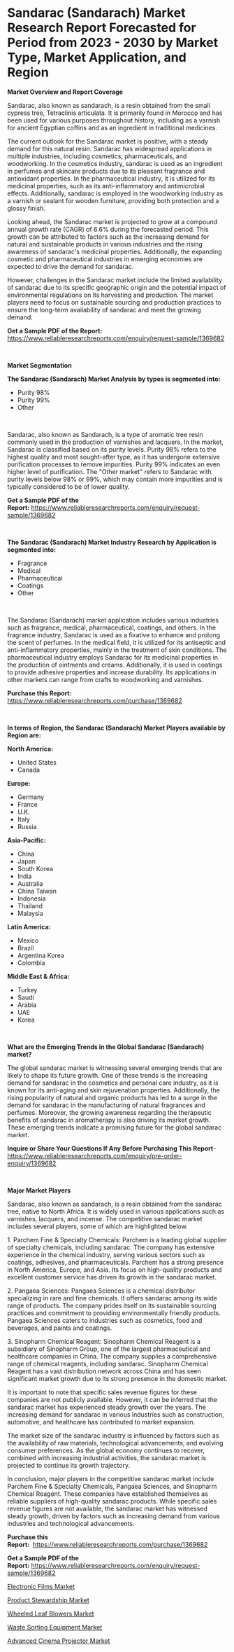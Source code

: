 <p><h1>Sandarac (Sandarach) Market Research Report Forecasted for Period from 2023 -  2030 by Market Type, Market Application, and Region</h1></p><p><strong>Market Overview and Report Coverage</strong></p>
<p><p>Sandarac, also known as sandarach, is a resin obtained from the small cypress tree, Tetraclinis articulata. It is primarily found in Morocco and has been used for various purposes throughout history, including as a varnish for ancient Egyptian coffins and as an ingredient in traditional medicines.</p><p>The current outlook for the Sandarac market is positive, with a steady demand for this natural resin. Sandarac has widespread applications in multiple industries, including cosmetics, pharmaceuticals, and woodworking. In the cosmetics industry, sandarac is used as an ingredient in perfumes and skincare products due to its pleasant fragrance and antioxidant properties. In the pharmaceutical industry, it is utilized for its medicinal properties, such as its anti-inflammatory and antimicrobial effects. Additionally, sandarac is employed in the woodworking industry as a varnish or sealant for wooden furniture, providing both protection and a glossy finish.</p><p>Looking ahead, the Sandarac market is projected to grow at a compound annual growth rate (CAGR) of 6.6% during the forecasted period. This growth can be attributed to factors such as the increasing demand for natural and sustainable products in various industries and the rising awareness of sandarac's medicinal properties. Additionally, the expanding cosmetic and pharmaceutical industries in emerging economies are expected to drive the demand for sandarac.</p><p>However, challenges in the Sandarac market include the limited availability of sandarac due to its specific geographic origin and the potential impact of environmental regulations on its harvesting and production. The market players need to focus on sustainable sourcing and production practices to ensure the long-term availability of sandarac and meet the growing demand.</p></p>
<p><strong>Get a Sample PDF of the Report:</strong> <a href="https://www.reliableresearchreports.com/enquiry/request-sample/1369682">https://www.reliableresearchreports.com/enquiry/request-sample/1369682</a></p>
<p>&nbsp;</p>
<p><strong>Market Segmentation</strong></p>
<p><strong>The Sandarac (Sandarach) Market Analysis by types is segmented into:</strong></p>
<p><ul><li>Purity 98%</li><li>Purity 99%</li><li>Other</li></ul></p>
<p>&nbsp;</p>
<p><p>Sandarac, also known as Sandarach, is a type of aromatic tree resin commonly used in the production of varnishes and lacquers. In the market, Sandarac is classified based on its purity levels. Purity 98% refers to the highest quality and most sought-after type, as it has undergone extensive purification processes to remove impurities. Purity 99% indicates an even higher level of purification. The "Other market" refers to Sandarac with purity levels below 98% or 99%, which may contain more impurities and is typically considered to be of lower quality.</p></p>
<p><strong>Get a Sample PDF of the Report:</strong>&nbsp;<a href="https://www.reliableresearchreports.com/enquiry/request-sample/1369682">https://www.reliableresearchreports.com/enquiry/request-sample/1369682</a></p>
<p>&nbsp;</p>
<p><strong>The Sandarac (Sandarach) Market Industry Research by Application is segmented into:</strong></p>
<p><ul><li>Fragrance</li><li>Medical</li><li>Pharmaceutical</li><li>Coatings</li><li>Other</li></ul></p>
<p>&nbsp;</p>
<p><p>The Sandarac (Sandarach) market application includes various industries such as fragrance, medical, pharmaceutical, coatings, and others. In the fragrance industry, Sandarac is used as a fixative to enhance and prolong the scent of perfumes. In the medical field, it is utilized for its antiseptic and anti-inflammatory properties, mainly in the treatment of skin conditions. The pharmaceutical industry employs Sandarac for its medicinal properties in the production of ointments and creams. Additionally, it is used in coatings to provide adhesive properties and increase durability. Its applications in other markets can range from crafts to woodworking and varnishes.</p></p>
<p><strong>Purchase this Report:</strong>&nbsp; <a href="https://www.reliableresearchreports.com/purchase/1369682">https://www.reliableresearchreports.com/purchase/1369682</a></p>
<p>&nbsp;</p>
<p><strong>In terms of Region, the Sandarac (Sandarach) Market Players available by Region are:</strong></p>
<p>
    <p> <strong> North America: </strong>
        <ul>
            <li>United States</li>
            <li>Canada</li>
        </ul>
        </p> 
    <p> <strong> Europe: </strong>
        <ul>
            <li>Germany</li>
            <li>France</li>
            <li>U.K.</li>
            <li>Italy</li>
            <li>Russia</li>
        </ul>
        </p> 
    <p> <strong> Asia-Pacific: </strong>
        <ul>
            <li>China</li>
            <li>Japan</li>
            <li>South Korea</li>
            <li>India</li>
            <li>Australia</li>
            <li>China Taiwan</li>
            <li>Indonesia</li>
            <li>Thailand</li>
            <li>Malaysia</li>
        </ul>
        </p> 
    <p> <strong> Latin America: </strong>
        <ul>
            <li>Mexico</li>
            <li>Brazil</li>
            <li>Argentina Korea</li>
            <li>Colombia</li>
        </ul>
        </p> 
    <p> <strong> Middle East & Africa: </strong>
        <ul>
            <li>Turkey</li>
            <li>Saudi</li>
            <li>Arabia</li>
            <li>UAE</li>
            <li>Korea</li>
        </ul>
    </p>
    </p>
<p>&nbsp;</p>
<p><strong>What are the Emerging Trends in the Global Sandarac (Sandarach) market?</strong></p>
<p><p>The global sandarac market is witnessing several emerging trends that are likely to shape its future growth. One of these trends is the increasing demand for sandarac in the cosmetics and personal care industry, as it is known for its anti-aging and skin rejuvenation properties. Additionally, the rising popularity of natural and organic products has led to a surge in the demand for sandarac in the manufacturing of natural fragrances and perfumes. Moreover, the growing awareness regarding the therapeutic benefits of sandarac in aromatherapy is also driving its market growth. These emerging trends indicate a promising future for the global sandarac market.</p></p>
<p><strong>Inquire or Share Your Questions If Any Before Purchasing This Report</strong>- <a href="https://www.reliableresearchreports.com/enquiry/pre-order-enquiry/1369682">https://www.reliableresearchreports.com/enquiry/pre-order-enquiry/1369682</a></p>
<p>&nbsp;</p>
<p><strong>Major Market Players</strong></p>
<p><p>Sandarac, also known as sandarach, is a resin obtained from the sandarac tree, native to North Africa. It is widely used in various applications such as varnishes, lacquers, and incense. The competitive sandarac market includes several players, some of which are highlighted below.</p><p>1. Parchem Fine & Specialty Chemicals: Parchem is a leading global supplier of specialty chemicals, including sandarac. The company has extensive experience in the chemical industry, serving various sectors such as coatings, adhesives, and pharmaceuticals. Parchem has a strong presence in North America, Europe, and Asia. Its focus on high-quality products and excellent customer service has driven its growth in the sandarac market.</p><p>2. Pangaea Sciences: Pangaea Sciences is a chemical distributor specializing in rare and fine chemicals. It offers sandarac among its wide range of products. The company prides itself on its sustainable sourcing practices and commitment to providing environmentally friendly products. Pangaea Sciences caters to industries such as cosmetics, food and beverages, and paints and coatings.</p><p>3. Sinopharm Chemical Reagent: Sinopharm Chemical Reagent is a subsidiary of Sinopharm Group, one of the largest pharmaceutical and healthcare companies in China. The company supplies a comprehensive range of chemical reagents, including sandarac. Sinopharm Chemical Reagent has a vast distribution network across China and has seen significant market growth due to its strong presence in the domestic market.</p><p>It is important to note that specific sales revenue figures for these companies are not publicly available. However, it can be inferred that the sandarac market has experienced steady growth over the years. The increasing demand for sandarac in various industries such as construction, automotive, and healthcare has contributed to market expansion.</p><p>The market size of the sandarac industry is influenced by factors such as the availability of raw materials, technological advancements, and evolving consumer preferences. As the global economy continues to recover, combined with increasing industrial activities, the sandarac market is projected to continue its growth trajectory.</p><p>In conclusion, major players in the competitive sandarac market include Parchem Fine & Specialty Chemicals, Pangaea Sciences, and Sinopharm Chemical Reagent. These companies have established themselves as reliable suppliers of high-quality sandarac products. While specific sales revenue figures are not available, the sandarac market has witnessed steady growth, driven by factors such as increasing demand from various industries and technological advancements.</p></p>
<p><strong>Purchase this Report:</strong>&nbsp;&nbsp;<a href="https://www.reliableresearchreports.com/purchase/1369682">https://www.reliableresearchreports.com/purchase/1369682</a></p>
<p></p>
<p><strong>Get a Sample PDF of the Report:</strong>&nbsp;<a href="https://www.reliableresearchreports.com/enquiry/request-sample/1369682">https://www.reliableresearchreports.com/enquiry/request-sample/1369682</a></p>
<p><p><a href="https://medium.com/@elyssablick/electronic-films-market-size-cagr-trends-2024-2030-8011ea67a961">Electronic Films Market</a></p><p><a href="https://medium.com/@toneygrimes2023/product-stewardship-market-size-cagr-trends-2024-2030-6b94712ba30b">Product Stewardship Market</a></p><p><a href="https://www.linkedin.com/pulse/wheeled-leaf-blowers-market-size-growth-forecast-from-2023-6iroe/">Wheeled Leaf Blowers Market</a></p><p><a href="https://www.linkedin.com/pulse/waste-sorting-equipment-market-share-amp-new-trends-analysis-uvtcc/">Waste Sorting Equipment Market</a></p><p><a href="https://github.com/abbypearson7765/Market-Research-Report-List-1/blob/main/advanced-cinema-projector-market.md">Advanced Cinema Projector Market</a></p></p>